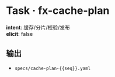 # Task · fx-cache-plan

**intent**: 缓存/分片/校验/发布  
**elicit**: false

## 输出

- `specs/cache-plan-{{seq}}.yaml`
